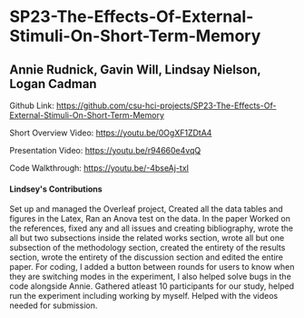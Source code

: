 # SP23-The-Effects-Of-External-Stimuli-On-Short-Term-Memory

## Annie Rudnick, Gavin Will, Lindsay Nielson, Logan Cadman
Github Link: https://github.com/csu-hci-projects/SP23-The-Effects-Of-External-Stimuli-On-Short-Term-Memory 

Short Overview Video: https://youtu.be/0OgXF1ZDtA4 

Presentation Video: https://youtu.be/r94660e4vqQ 

Code Walkthrough: https://youtu.be/-4bseAj-txI 

#### Lindsey's Contributions
Set up and managed the Overleaf project, Created all the data tables and figures in the Latex, Ran an Anova test on the data. In the paper Worked on the references, fixed any and all issues and creating bibliography, wrote the all but two subsections inside the related works section, wrote all but one subsection of the methodology section, created the entirety of the results section, wrote the entirety of the discussion section and edited the entire paper. For coding, I added a button between rounds for users to know when they are switching modes in the experiment, I also helped solve bugs in the code alongside Annie. Gathered atleast 10 participants for our study, helped run the experiment including working by myself. Helped with the videos needed for submission. 
